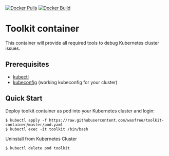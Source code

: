 [![Docker Pulls](https://img.shields.io/docker/pulls/wasfree/toolkit)](https://hub.docker.com/repository/docker/wasfree/toolkit)
[![Docker Build](https://img.shields.io/github/workflow/status/wasfree/toolkit/build-push)](https://github.com/wasfree/toolkit/actions?query=workflow%3Abuild-push)

# Toolkit container

This container will provide all required tools to debug Kubernetes cluster issues.

## Prerequisites
- [kubectl](https://kubernetes.io/de/docs/tasks/tools/install-kubectl/)
- [kubeconfig](https://kubernetes.io/docs/tasks/access-application-cluster/configure-access-multiple-clusters/) (working kubeconfig for your cluster)

## Quick Start

Deploy toolkit container as pod into your Kubernetes cluster and login:

```
$ kubectl apply -f https://raw.githubusercontent.com/wasfree/toolkit-container/master/pod.yaml
$ kubectl exec -it toolkit /bin/bash
```

Uninstall from Kubernetes Cluster
```
$ kubectl delete pod toolkit
```

